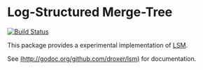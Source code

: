 # Log-Structured Merge-Tree

[![Build Status](https://travis-ci.org/droxer/lsm.svg?branch=master)](https://travis-ci.org/droxer/lsm)

This package provides a experimental implementation of [LSM](https://en.wikipedia.org/wiki/Log-structured_merge-tree).

See [(http://godoc.org/github.com/droxer/lsm)](http://godoc.org/github.com/droxer/lsm) for documentation.